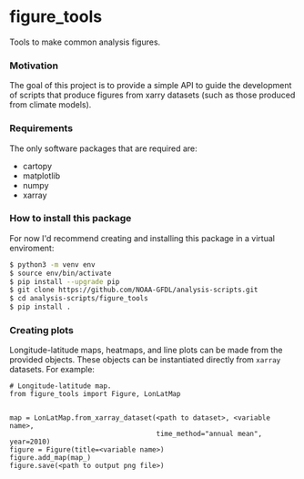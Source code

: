 # figure_tools
Tools to make common analysis figures.

### Motivation
The goal of this project is to provide a simple API to guide the development of
scripts that produce figures from xarry datasets (such as those produced from climate
models).

### Requirements
The only software packages that are required are:

- cartopy
- matplotlib
- numpy
- xarray

### How to install this package
For now I'd recommend creating and installing this package in a virtual enviroment:

```bash
$ python3 -m venv env
$ source env/bin/activate
$ pip install --upgrade pip
$ git clone https://github.com/NOAA-GFDL/analysis-scripts.git
$ cd analysis-scripts/figure_tools
$ pip install .
```

### Creating plots
Longitude-latitude maps, heatmaps, and line plots can be made from the provided
objects.  These objects can be instantiated directly from `xarray` datasets.  For example:

```python3
# Longitude-latitude map.
from figure_tools import Figure, LonLatMap


map = LonLatMap.from_xarray_dataset(<path to dataset>, <variable name>,
                                    time_method="annual mean", year=2010)
figure = Figure(title=<variable name>)
figure.add_map(map_)
figure.save(<path to output png file>)
```
